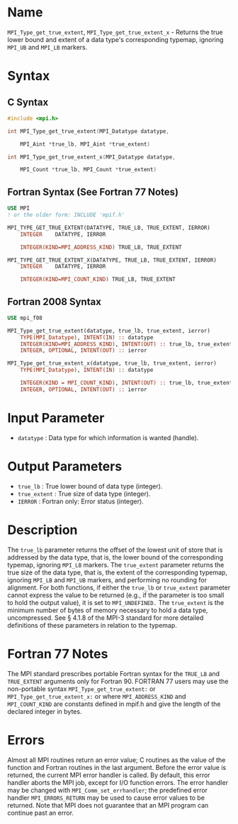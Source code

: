 # Name

`MPI_Type_get_true_extent`, `MPI_Type_get_true_extent_x` - Returns
the true lower bound and extent of a data type's corresponding typemap,
ignoring `MPI_UB` and `MPI_LB` markers.

# Syntax

## C Syntax

```c
#include <mpi.h>

int MPI_Type_get_true_extent(MPI_Datatype datatype,

    MPI_Aint *true_lb, MPI_Aint *true_extent)

int MPI_Type_get_true_extent_x(MPI_Datatype datatype,

    MPI_Count *true_lb, MPI_Count *true_extent)
```

## Fortran Syntax (See Fortran 77 Notes)

```fortran
USE MPI
! or the older form: INCLUDE 'mpif.h'

MPI_TYPE_GET_TRUE_EXTENT(DATATYPE, TRUE_LB, TRUE_EXTENT, IERROR)
    INTEGER    DATATYPE, IERROR

    INTEGER(KIND=MPI_ADDRESS_KIND) TRUE_LB, TRUE_EXTENT

MPI_TYPE_GET_TRUE_EXTENT_X(DATATYPE, TRUE_LB, TRUE_EXTENT, IERROR)
    INTEGER    DATATYPE, IERROR

    INTEGER(KIND=MPI_COUNT_KIND) TRUE_LB, TRUE_EXTENT
```

## Fortran 2008 Syntax

```fortran
USE mpi_f08

MPI_Type_get_true_extent(datatype, true_lb, true_extent, ierror)
    TYPE(MPI_Datatype), INTENT(IN) :: datatype
    INTEGER(KIND=MPI_ADDRESS_KIND), INTENT(OUT) :: true_lb, true_extent
    INTEGER, OPTIONAL, INTENT(OUT) :: ierror

MPI_Type_get_true_extent_x(datatype, true_lb, true_extent, ierror)
    TYPE(MPI_Datatype), INTENT(IN) :: datatype

    INTEGER(KIND = MPI_COUNT_KIND), INTENT(OUT) :: true_lb, true_extent
    INTEGER, OPTIONAL, INTENT(OUT) :: ierror
```


# Input Parameter

* `datatype` : Data type for which information is wanted (handle).

# Output Parameters

* `true_lb` : True lower bound of data type (integer).
* `true_extent` : True size of data type (integer).
* `IERROR` : Fortran only: Error status (integer).

# Description

The `true_lb` parameter returns the offset of the lowest unit of store
that is addressed by the data type, that is, the lower bound of the
corresponding typemap, ignoring `MPI_LB` markers. The `true_extent`
parameter returns the true size of the data type, that is, the extent of
the corresponding typemap, ignoring `MPI_LB` and `MPI_UB` markers, and
performing no rounding for alignment. For both functions, if either the
`true_lb` or `true_extent` parameter cannot express the value to be
returned (e.g., if the parameter is too small to hold the output value),
it is set to `MPI_UNDEFINED.`
The `true_extent` is the minimum number of bytes of memory necessary to
hold a data type, uncompressed.
See § 4.1.8 of the MPI-3 standard for more detailed definitions of these
parameters in relation to the typemap.

# Fortran 77 Notes

The MPI standard prescribes portable Fortran syntax for the `TRUE_LB`
and `TRUE_EXTENT` arguments only for Fortran 90. FORTRAN 77 users may
use the non-portable syntax
`MPI_Type_get_true_extent:`
    or
`MPI_Type_get_true_extent_x:`
    or
where `MPI_ADDRESS_KIND` and `MPI_COUNT_KIND` are constants defined in
mpif.h and give the length of the declared integer in bytes.

# Errors

Almost all MPI routines return an error value; C routines as the value
of the function and Fortran routines in the last argument.
Before the error value is returned, the current MPI error handler is
called. By default, this error handler aborts the MPI job, except for
I/O function errors. The error handler may be changed with
`MPI_Comm_set_errhandler`; the predefined error handler `MPI_ERRORS_RETURN`
may be used to cause error values to be returned. Note that MPI does not
guarantee that an MPI program can continue past an error.

